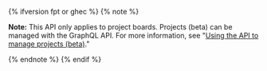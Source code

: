 {% ifversion fpt or ghec %}
{% note %}

**Note:** This API only applies to project boards. Projects (beta) can be managed with the GraphQL API. For more information, see "[Using the API to manage projects (beta)](/issues/trying-out-the-new-projects-experience/using-the-api-to-manage-projects)."

{% endnote %}
{% endif %}
